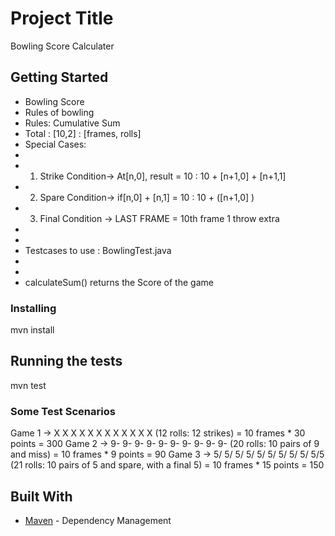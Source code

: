 # Project Title

Bowling Score Calculater

## Getting Started

* Bowling Score 
 * Rules of bowling
 * Rules: Cumulative Sum
 *	Total : [10,2]  :  [frames, rolls]
 *	Special Cases: 
 *	 
 *	1. Strike Condition-> At[n,0], result = 10 : 10 + [n+1,0] + [n+1,1]
 *	2. Spare Condition-> if[n,0] + [n,1] = 10 : 10 + ([n+1,0] )
 *	3. Final Condition -> LAST FRAME = 10th frame 1 throw extra 
 *
 * 
 * Testcases to use : BowlingTest.java
 * 
 * 
 * calculateSum() returns the Score of the game
 

### Installing

mvn install

## Running the tests

mvn test 

### Some Test Scenarios

Game 1 -> X X X X X X X X X X X X (12 rolls: 12 strikes) = 10 frames * 30 points = 300
Game 2 -> 9- 9- 9- 9- 9- 9- 9- 9- 9- 9- (20 rolls: 10 pairs of 9 and miss) = 10 frames * 9 points = 90
Game 3 -> 5/ 5/ 5/ 5/ 5/ 5/ 5/ 5/ 5/ 5/5 (21 rolls: 10 pairs of 5 and spare, with a final 5) = 10 frames * 15 points = 150


## Built With

* [Maven](https://maven.apache.org/) - Dependency Management
